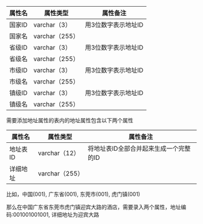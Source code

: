 | 属性名 | 属性类型       | 属性备注            |
| ------ | -------------- | ------------------- |
| 国家ID | varchar（3）   | 用3位数字表示地址ID |
| 国家名 | varchar（255） |                     |
| 省级ID | varchar（3）   | 用3位数字表示地址ID |
| 省级名 | varchar（255） |                     |
| 市级ID | varchar（3）   | 用3位数字表示地址ID |
| 市级名 | varchar（255） |                     |
| 镇级ID | varchar（3）   | 用3位数字表示地址ID |
| 镇级名 | varchar（255） |                     |

需要添加地址属性的表内的地址属性包含以下两个属性

| 属性名   | 属性类型       | 属性备注                               |
| -------- | -------------- | -------------------------------------- |
| 地址表ID | varchar（12）  | 将地址表ID全部合并起来生成一个完整的ID |
| 详细地址 | varchar（255） |                                        |

比如，中国(001), 广东省(001), 东莞市(001), 虎门镇(001)

那么在中国广东省东莞市虎门镇迎宾大路的酒店，需要录入两个属性，地址编码:001001001001, 详细地址为迎宾大路